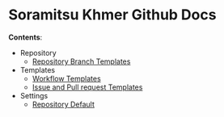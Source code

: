 # Soramitsu Khmer Github Docs

**Contents**:
- Repository
    - [Repository Branch Templates](repository_branch_template.md)
- Templates
    - [Workflow Templates](workflow_templates.md)
    - [Issue and Pull request Templates](issue_pr_templates.md)
- Settings
    - [Repository Default](repository_default.md)
